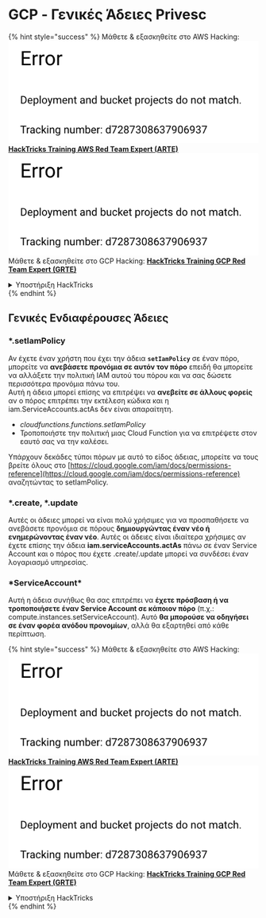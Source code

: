 # GCP - Γενικές Άδειες Privesc

{% hint style="success" %}
Μάθετε & εξασκηθείτε στο AWS Hacking:<img src="../../../.gitbook/assets/image (1) (1).png" alt="" data-size="line">[**HackTricks Training AWS Red Team Expert (ARTE)**](https://training.hacktricks.xyz/courses/arte)<img src="../../../.gitbook/assets/image (1) (1).png" alt="" data-size="line">\
Μάθετε & εξασκηθείτε στο GCP Hacking: <img src="../../../.gitbook/assets/image (2).png" alt="" data-size="line">[**HackTricks Training GCP Red Team Expert (GRTE)**<img src="../../../.gitbook/assets/image (2).png" alt="" data-size="line">](https://training.hacktricks.xyz/courses/grte)

<details>

<summary>Υποστήριξη HackTricks</summary>

* Ελέγξτε τα [**σχέδια συνδρομής**](https://github.com/sponsors/carlospolop)!
* **Εγγραφείτε στην** 💬 [**ομάδα Discord**](https://discord.gg/hRep4RUj7f) ή στην [**ομάδα telegram**](https://t.me/peass) ή **ακολουθήστε** μας στο **Twitter** 🐦 [**@hacktricks\_live**](https://twitter.com/hacktricks\_live)**.**
* **Μοιραστείτε κόλπα hacking υποβάλλοντας PRs στα** [**HackTricks**](https://github.com/carlospolop/hacktricks) και [**HackTricks Cloud**](https://github.com/carlospolop/hacktricks-cloud) github repos.

</details>
{% endhint %}

## Γενικές Ενδιαφέρουσες Άδειες

### \*.setIamPolicy

Αν έχετε έναν χρήστη που έχει την άδεια **`setIamPolicy`** σε έναν πόρο, μπορείτε να **ανεβάσετε προνόμια σε αυτόν τον πόρο** επειδή θα μπορείτε να αλλάξετε την πολιτική IAM αυτού του πόρου και να σας δώσετε περισσότερα προνόμια πάνω του.\
Αυτή η άδεια μπορεί επίσης να επιτρέψει να **ανεβείτε σε άλλους φορείς** αν ο πόρος επιτρέπει την εκτέλεση κώδικα και η iam.ServiceAccounts.actAs δεν είναι απαραίτητη.

* _cloudfunctions.functions.setIamPolicy_
* Τροποποιήστε την πολιτική μιας Cloud Function για να επιτρέψετε στον εαυτό σας να την καλέσει.

Υπάρχουν δεκάδες τύποι πόρων με αυτό το είδος άδειας, μπορείτε να τους βρείτε όλους στο [https://cloud.google.com/iam/docs/permissions-reference](https://cloud.google.com/iam/docs/permissions-reference) αναζητώντας το setIamPolicy.

### \*.create, \*.update

Αυτές οι άδειες μπορεί να είναι πολύ χρήσιμες για να προσπαθήσετε να ανεβάσετε προνόμια σε πόρους **δημιουργώντας έναν νέο ή ενημερώνοντας έναν νέο**. Αυτές οι άδειες είναι ιδιαίτερα χρήσιμες αν έχετε επίσης την άδεια **iam.serviceAccounts.actAs** πάνω σε έναν Service Account και ο πόρος που έχετε .create/.update μπορεί να συνδέσει έναν λογαριασμό υπηρεσίας.

### \*ServiceAccount\*

Αυτή η άδεια συνήθως θα σας επιτρέπει να **έχετε πρόσβαση ή να τροποποιήσετε έναν Service Account σε κάποιον πόρο** (π.χ.: compute.instances.setServiceAccount). Αυτό **θα μπορούσε να οδηγήσει σε έναν φορέα ανόδου προνομίων**, αλλά θα εξαρτηθεί από κάθε περίπτωση.

{% hint style="success" %}
Μάθετε & εξασκηθείτε στο AWS Hacking:<img src="../../../.gitbook/assets/image (1) (1).png" alt="" data-size="line">[**HackTricks Training AWS Red Team Expert (ARTE)**](https://training.hacktricks.xyz/courses/arte)<img src="../../../.gitbook/assets/image (1) (1).png" alt="" data-size="line">\
Μάθετε & εξασκηθείτε στο GCP Hacking: <img src="../../../.gitbook/assets/image (2).png" alt="" data-size="line">[**HackTricks Training GCP Red Team Expert (GRTE)**<img src="../../../.gitbook/assets/image (2).png" alt="" data-size="line">](https://training.hacktricks.xyz/courses/grte)

<details>

<summary>Υποστήριξη HackTricks</summary>

* Ελέγξτε τα [**σχέδια συνδρομής**](https://github.com/sponsors/carlospolop)!
* **Εγγραφείτε στην** 💬 [**ομάδα Discord**](https://discord.gg/hRep4RUj7f) ή στην [**ομάδα telegram**](https://t.me/peass) ή **ακολουθήστε** μας στο **Twitter** 🐦 [**@hacktricks\_live**](https://twitter.com/hacktricks\_live)**.**
* **Μοιραστείτε κόλπα hacking υποβάλλοντας PRs στα** [**HackTricks**](https://github.com/carlospolop/hacktricks) και [**HackTricks Cloud**](https://github.com/carlospolop/hacktricks-cloud) github repos.

</details>
{% endhint %}
